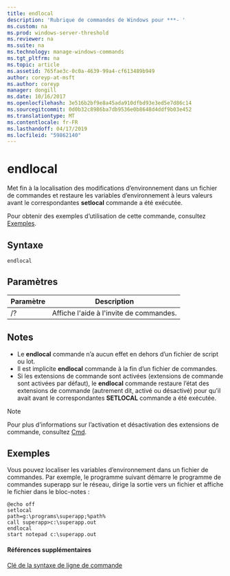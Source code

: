 ```yaml
---
title: endlocal
description: 'Rubrique de commandes de Windows pour ***- '
ms.custom: na
ms.prod: windows-server-threshold
ms.reviewer: na
ms.suite: na
ms.technology: manage-windows-commands
ms.tgt_pltfrm: na
ms.topic: article
ms.assetid: 765fae3c-0c0a-4639-99a4-cf613489b949
author: coreyp-at-msft
ms.author: coreyp
manager: dongill
ms.date: 10/16/2017
ms.openlocfilehash: 3e516b2bf9e8a45ada910dfbd93e3ed5e7d86c14
ms.sourcegitcommit: 0d0b32c8986ba7db9536e0b8648d4ddf9b03e452
ms.translationtype: MT
ms.contentlocale: fr-FR
ms.lasthandoff: 04/17/2019
ms.locfileid: "59862140"
---
```

# <a name="endlocal"></a>endlocal



Met fin à la localisation des modifications d’environnement dans un fichier de commandes et restaure les variables d’environnement à leurs valeurs avant le correspondantes **setlocal** commande a été exécutée.

Pour obtenir des exemples d’utilisation de cette commande, consultez [Exemples](#BKMK_examples).

## <a name="syntax"></a>Syntaxe

```
endlocal
```

## <a name="parameters"></a>Paramètres

|Paramètre|Description|
|---------|-----------|
|/?|Affiche l'aide à l'invite de commandes.|

## <a name="remarks"></a>Notes

-   Le **endlocal** commande n’a aucun effet en dehors d’un fichier de script ou lot.
-   Il est implicite **endlocal** commande à la fin d’un fichier de commandes.
-   Si les extensions de commande sont activées (extensions de commande sont activées par défaut), le **endlocal** commande restaure l’état des extensions de commande (autrement dit, activé ou désactivé) pour qu’il avait avant le correspondantes  **SETLOCAL** commande a été exécutée.

> [!NOTE]
> Pour plus d’informations sur l’activation et désactivation des extensions de commande, consultez [Cmd](cmd.md).

## <a name="BKMK_examples"></a>Exemples

Vous pouvez localiser les variables d’environnement dans un fichier de commandes. Par exemple, le programme suivant démarre le programme de commandes superapp sur le réseau, dirige la sortie vers un fichier et affiche le fichier dans le bloc-notes :
```
@echo off
setlocal
path=g:\programs\superapp;%path%
call superapp>c:\superapp.out
endlocal
start notepad c:\superapp.out
```

#### <a name="additional-references"></a>Références supplémentaires

[Clé de la syntaxe de ligne de commande](command-line-syntax-key.md)